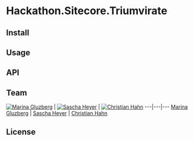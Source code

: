 # Hackathon.Sitecore.Triumvirate

## Install

## Usage

## API

## Team

[![Marina Gluzberg](https://avatars1.githubusercontent.com/u/11977519?v=3&s=460)](https://github.com/Gluzberg) | 
[![Sascha Heyer](https://avatars2.githubusercontent.com/u/1991664?v=3&s=460)](http://blog.saschaheyer.de) | 
[![Christian Hahn](https://avatars3.githubusercontent.com/u/17895694?v=3&s=460)](https://hachweb.wordpress.com)
---|---|---
[Marina Gluzberg](https://github.com/Gluzberg) | [Sascha Heyer](http://blog.saschaheyer.de) | [Christian Hahn](https://hachweb.wordpress.com)

## License 